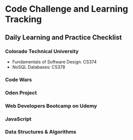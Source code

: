 # Code Challenge and Learning Tracking

## Daily Learning and Practice Checklist

### Colorado Technical University
- Fundamentals of Software Design: CS374
- NoSQL Databases: CS378
  
### Code Wars

### Oden Project

### Web Developers Bootcamp on Udemy

### JavaScript

### Data Structures & Algorithms



